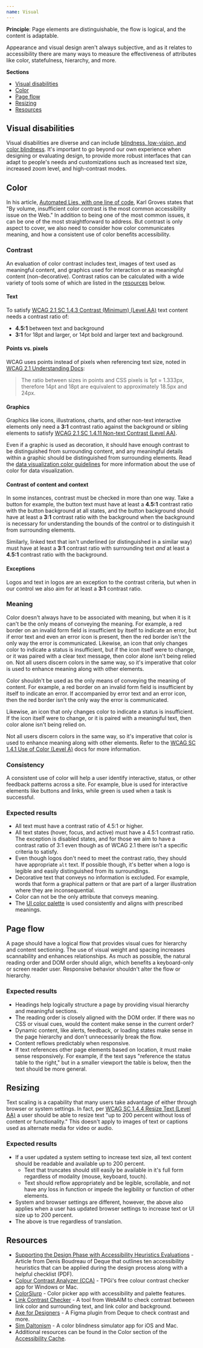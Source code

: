 ```yaml
---
name: Visual
---
```


**Principle**: Page elements are distinguishable, the flow is logical, and the content is adaptable.

Appearance and visual design aren't always subjective, and as it relates to accessibility there are many ways to measure the effectiveness of attributes like color, statefulness, hierarchy, and more.

**Sections**

- [Visual disabilities](#visual-disabilities)
- [Color](#color)
- [Page flow](#page-flow)
- [Resizing](#resizing)
- [Resources](#resources)

## Visual disabilities

Visual disabilities are diverse and can include [blindness, low-vision, and color blindness](https://webaim.org/articles/visual/). It's important to go beyond our own experience when designing or evaluating design, to provide more robust interfaces that can adapt to people's needs and customizations such as increased text size, increased zoom level, and high-contrast modes.

## Color

In his article, [Automated Lies, with one line of code](https://karlgroves.com/automated-lies-with-one-line-of-code/), Karl Groves states that "By volume, insufficient color contrast is the most common accessibility issue on the Web." In addition to being one of the most common issues, it can be one of the most straightforward to address. But contrast is only aspect to cover, we also need to consider how color communicates meaning, and how a consistent use of color benefits accessibility.

### Contrast

An evaluation of color contrast includes text, images of text used as meaningful content, and graphics used for interaction or as meaningful content (non-decorative). Contrast ratios can be calculated with a wide variety of tools some of which are listed in the [resources](#resources) below.

#### Text

To satisfy [WCAG 2.1 SC 1.4.3 Contrast (Minimum) (Level AA)](https://www.w3.org/WAI/WCAG21/Understanding/contrast-minimum.html) text content needs a contrast ratio of:

- **4.5:1** between text and background
- **3:1** for 18pt and larger, or 14pt bold and larger text and background.

#### Points vs. pixels

WCAG uses points instead of pixels when referencing text size, noted in [WCAG 2.1 Understanding Docs](https://www.w3.org/WAI/WCAG21/Understanding/contrast-minimum.html#intent):

> The ratio between sizes in points and CSS pixels is 1pt = 1.333px, therefore 14pt and 18pt are equivalent to approximately 18.5px and 24px.

#### Graphics

Graphics like icons, illustrations, charts, and other non-text interactive elements only need a **3:1** contrast ratio against the background or sibling elements to satisfy [WCAG 2.1 SC 1.4.11 Non-text Contrast (Level AA)](https://www.w3.org/WAI/WCAG21/Understanding/non-text-contrast.html).

Even if a graphic is used as decoration, it should have enough contrast to be distinguished from surrounding content, and any meaningful details within a graphic should be distinguished from surrounding elements. Read the [data visualization color guidelines](/data-visualization/color) for more information about the use of color for data visualization.

#### Contrast of content and context

In some instances, contrast must be checked in more than one way. Take a button for example, the button text must have at least a **4.5:1** contrast ratio with the button background at all states, and the button background should have at least a **3:1** contrast ratio with the background when the background is necessary for understanding the bounds of the control or to distinguish it from surrounding elements.

Similarly, linked text that isn't underlined (or distinguished in a similar way) must have at least a **3:1** contrast ratio with surrounding text _and_ at least a **4.5:1** contrast ratio with the background.

#### Exceptions

Logos and text in logos are an exception to the contrast criteria, but when in our control we also aim for at least a **3:1** contrast ratio.

### Meaning

Color doesn't always have to be associated with meaning, but when it is it can't be the only means of conveying the meaning. For example, a red border on an invalid form field is insufficient by itself to indicate an error, but if error text and even an error icon is present, then the red border isn't the only way the error is communicated. Likewise, an icon that only changes color to indicate a status is insufficient, but if the icon itself were to change, or it was paired with a clear text message, then color alone isn't being relied on. Not all users discern colors in the same way, so it's imperative that color is used to enhance meaning along with other elements.

Color shouldn't be used as the only means of conveying the meaning of content. For example, a red border on an invalid form field is insufficient by itself to indicate an error. If accompanied by error text and an error icon, then the red border isn't the only way the error is communicated.

Likewise, an icon that only changes color to indicate a status is insufficient. If the icon itself were to change, or it is paired with a meaningful text, then color alone isn't being relied on.

Not all users discern colors in the same way, so it's imperative that color is used to enhance meaning along with other elements. Refer to the [WCAG SC 1.4.1 Use of Color (Level A)](https://www.w3.org/WAI/WCAG21/Understanding/use-of-color.html) docs for more information.

### Consistency

A consistent use of color will help a user identify interactive, status, or other feedback patterns across a site. For example, blue is used for interactive elements like buttons and links, while green is used when a task is successful.

### Expected results

- All text must have a contrast ratio of 4.5:1 or higher.
- All text states (hover, focus, and active) must have a 4.5:1 contrast ratio. The exception is disabled states, and for those we aim to have a contrast ratio of 3:1 even though as of WCAG 2.1 there isn't a specific criteria to satisfy.
- Even though logos don't need to meet the contrast ratio, they should have appropriate `alt` text. If possible though, it's better when a logo is legible and easily distinguished from its surroundings.
- Decorative text that conveys no information is excluded. For example, words that form a graphical pattern or that are part of a larger illustration where they are inconsequential.
- Color can not be the only attribute that conveys meaning.
- The [UI color palette](/product-foundations/color#ui) is used consistently and aligns with prescribed meanings.

## Page flow

A page should have a logical flow that provides visual cues for hierarchy and content sectioning. The use of visual weight and spacing increases scannability and enhances relationships. As much as possible, the natural reading order and DOM order should align, which benefits a keyboard-only or screen reader user. Responsive behavior shouldn't alter the flow or hierarchy.

### Expected results

- Headings help logically structure a page by providing visual hierarchy and meaningful sections.
- The reading order is closely aligned with the DOM order. If there was no CSS or visual cues, would the content make sense in the current order?
- Dynamic content, like alerts, feedback, or loading states make sense in the page hierarchy and don't unnecessarily break the flow.
- Content reflows predictably when responsive.
- If text references other page elements based on location, it must make sense responsively. For example, if the text says "reference the status table to the right," but in a smaller viewport the table is below, then the text should be more general.

## Resizing

Text scaling is a capability that many users take advantage of either through browser or system settings. In fact, per [WCAG SC 1.4.4 Resize Text (Level AA)](https://www.w3.org/WAI/WCAG21/Understanding/resize-text.html) a user should be able to resize text "up to 200 percent without loss of content or functionality." This doesn't apply to images of text or captions used as alternate media for video or audio.

### Expected results

- If a user updated a system setting to increase text size, all text content should be readable and available up to 200 percent.
  - Text that truncates should still easily be available in it's full form regardless of modality (mouse, keyboard, touch).
  - Text should reflow appropriately and be legible, scrollable, and not have any loss in function or impede the legibility or function of other elements.
- System and browser settings are different, however, the above also applies when a user has updated browser settings to increase text or UI size up to 200 percent.
- The above is true regardless of translation.

## Resources

- [Supporting the Design Phase with Accessibility Heuristics Evaluations](https://www.deque.com/blog/supporting-the-design-phase-with-accessibility-heuristics-evaluations/) - Article from Denis Boudreau of Deque that outlines ten accessibility heuristics that can be applied during the design process along with a helpful checklist (PDF).
- [Colour Contrast Analyzer (CCA)](https://www.tpgi.com/color-contrast-checker/) - TPGi's free colour contrast checker app for Windows or Mac.
- [ColorSlurp](https://colorslurp.com/) - Color picker app with accessibility and palette features.
- [Link Contrast Checker](https://webaim.org/resources/linkcontrastchecker/) - A tool from WebAIM to check contrast between link color and surrounding text, and link color and background.
- [Axe for Designers](https://www.figma.com/community/plugin/1085612091163821851) - A Figma plugin from Deque to check contrast and more.
- [Sim Daltonism](https://michelf.ca/projects/sim-daltonism/) - A color blindness simulator app for iOS and Mac.
- Additional resources can be found in the Color section of the [Accessibility Cache](https://jeldergl.gitlab.io/accessibility-cache/#color).
